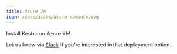 ```yaml
---
title: Azure VM
icon: /docs/icons/azure-compute.svg
---
```


Install Kestra on Azure VM.

Let us know via [Slack](https://kestra.io/slack) if you're interested in that deployment option.
